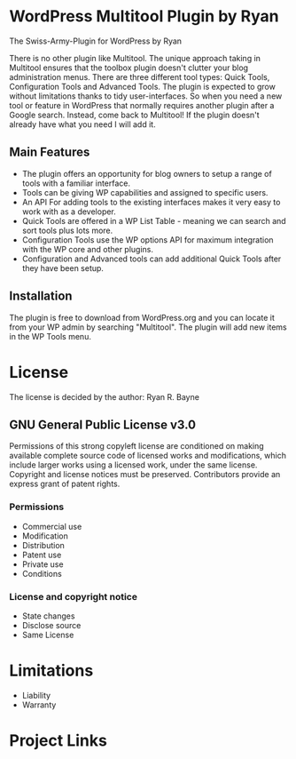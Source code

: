 # WordPress Multitool Plugin by Ryan

The Swiss-Army-Plugin for WordPress by Ryan

There is no other plugin like Multitool. The unique approach taking in Multitool ensures that the toolbox plugin doesn't clutter your blog administration menus. There are three different tool types: Quick Tools, Configuration Tools and Advanced Tools. The plugin is expected to grow without limitations thanks to tidy user-interfaces. So when you need a new tool or feature in WordPress that normally requires another plugin after a Google search. Instead, come back to Multitool! If the plugin doesn't already have what you need I will add it.

## Main Features
* The plugin offers an opportunity for blog owners to setup a range of tools with a familiar interface. 
* Tools can be giving WP capabilities and assigned to specific users.
* An API For adding tools to the existing interfaces makes it very easy to work with as a developer.
* Quick Tools are offered in a WP List Table - meaning we can search and sort tools plus lots more. 
* Configuration Tools use the WP options API for maximum integration with the WP core and other plugins.
* Configuration and Advanced tools can add additional Quick Tools after they have been setup.

## Installation
The plugin is free to download from WordPress.org and you can locate it from your WP admin by searching "Multitool". The plugin will add new items in the WP Tools menu.

# License

The license is decided by the author: Ryan R. Bayne

## GNU General Public License v3.0

Permissions of this strong copyleft license are conditioned on making available complete source code of licensed works and modifications, which include larger works using a licensed work, under the same license. Copyright and license notices must be preserved. Contributors provide an express grant of patent rights.

### Permissions

* Commercial use
* Modification
* Distribution
* Patent use
* Private use
* Conditions

### License and copyright notice
* State changes
* Disclose source
* Same License

# Limitations

* Liability
* Warranty

# Project Links
